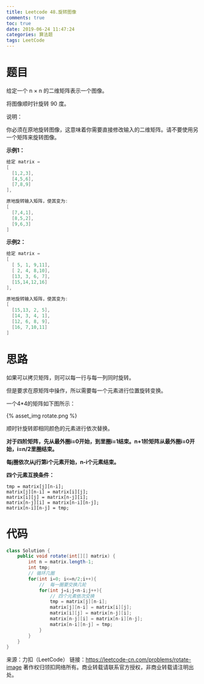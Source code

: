 ```yaml
---
title: Leetcode 48.旋转图像
comments: true
toc: true
date: 2019-06-24 11:47:24
categories: 算法题
tags: LeetCode
---
```


# 题目

给定一个 n × n 的二维矩阵表示一个图像。

将图像顺时针旋转 90 度。

说明：

你必须在原地旋转图像，这意味着你需要直接修改输入的二维矩阵。请不要使用另一个矩阵来旋转图像。

**示例1：**
```java
给定 matrix = 
[
  [1,2,3],
  [4,5,6],
  [7,8,9]
],

原地旋转输入矩阵，使其变为:
[
  [7,4,1],
  [8,5,2],
  [9,6,3]
]
```

**示例2：**
```java
给定 matrix =
[
  [ 5, 1, 9,11],
  [ 2, 4, 8,10],
  [13, 3, 6, 7],
  [15,14,12,16]
], 

原地旋转输入矩阵，使其变为:
[
  [15,13, 2, 5],
  [14, 3, 4, 1],
  [12, 6, 8, 9],
  [16, 7,10,11]
]
```

# 思路

如果可以拷贝矩阵，则可以每一行与每一列同时旋转。

但是要求在原矩阵中操作，所以需要每一个元素进行位置旋转变换。

一个4*4的矩阵如下图所示：

{% asset_img rotate.png %}

顺时针旋转即相同颜色的元素进行依次替换。

**对于四阶矩阵，先从最外圈i=0开始，到里圈i=1结束。n+1阶矩阵从最外圈i=0开始，i=n/2里圈结束。**

**每j圈依次从j行第i个元素开始，n-i个元素结束。**

**四个元素互换条件：**

    tmp = matrix[j][n-i];
    matrix[j][n-i] = matrix[i][j];
    matrix[i][j] = matrix[n-j][i];
    matrix[n-j][i] = matrix[n-i][n-j];
    matrix[n-i][n-j] = tmp;

# 代码

```java
class Solution {
    public void rotate(int[][] matrix) {
        int n = matrix.length-1;
        int tmp;
        // 循环几圈
        for(int i=0; i<=n/2;i++){
            //  每一圈要交换几轮
            for(int j=i;j<n-i;j++){
                // 四个元素依次交换
                tmp = matrix[j][n-i];
                matrix[j][n-i] = matrix[i][j];
                matrix[i][j] = matrix[n-j][i];
                matrix[n-j][i] = matrix[n-i][n-j];
                matrix[n-i][n-j] = tmp;
            }
        }
    }
}
```

来源：力扣（LeetCode）
链接：https://leetcode-cn.com/problems/rotate-image
著作权归领扣网络所有。商业转载请联系官方授权，非商业转载请注明出处。
